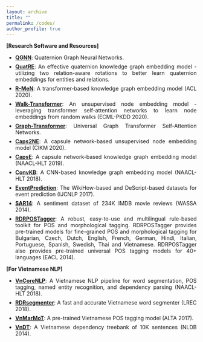 ```yaml
---
layout: archive
title: ""
permalink: /codes/
author_profile: true
---
```


<span style="margin-top:0.5em;margin-bottom:0.5em;text-align:justify"> <b>[Research Software and Resources]</b> </span>


<ul>
 
<li style="margin-top:0.5em;text-align:justify">
 <a href="https://github.com/daiquocnguyen/QGNN" target="_blank"><b>QGNN</b></a>: Quaternion Graph Neural Networks.
</li>

<li style="margin-top:0.5em;text-align:justify">
 <a href="https://github.com/daiquocnguyen/QuatRE" target="_blank"><b>QuatRE</b></a>: An effective quaternion knowledge graph embedding model - utilizing two relation-aware rotations to better learn quaternion embeddings for entities and relations.
</li>


<li style="margin-top:0.5em;text-align:justify">
 <a href="https://github.com/daiquocnguyen/R-MeN" target="_blank"><b>R-MeN</b></a>: A transformer-based knowledge graph embedding model (ACL 2020).
</li>

<li style="margin-top:0.5em;text-align:justify">
 <a href="https://github.com/daiquocnguyen/Walk-Transformer" target="_blank"><b>Walk-Transformer</b></a>: An unsupervised node embedding model - leveraging transformer self-attention networks to learn node embeddings from random walks (ECML-PKDD 2020).
</li>
 
<li style="margin-top:0.5em;text-align:justify">
 <a href="https://github.com/daiquocnguyen/Graph-Transformer" target="_blank"><b>Graph-Transformer</b></a>: Universal Graph Transformer Self-Attention Networks.
</li>

<li style="margin-top:0.5em;text-align:justify">
 <a href="https://github.com/daiquocnguyen/Caps2NE" target="_blank"><b>Caps2NE</b></a>: A capsule network-based unsupervised node embedding model (CIKM 2020).
</li>
 
<li style="margin-top:0.5em;text-align:justify">
 <a href="https://github.com/daiquocnguyen/CapsE" target="_blank"><b>CapsE</b></a>: A capsule network-based knowledge graph embedding model (NAACL-HLT 2019).
</li>

<li style="margin-top:0.5em;text-align:justify">
 <a href="https://github.com/daiquocnguyen/ConvKB" target="_blank"><b>ConvKB</b></a>: A CNN-based knowledge graph embedding model (NAACL-HLT 2018).
</li>

<li style="margin-top:0.5em;text-align:justify">
 <a href="https://github.com/daiquocnguyen/EventPrediction" target="_blank"><b>EventPrediction</b></a>: The WikiHow-based and DeScript-based datasets for event prediction (IJCNLP 2017).
</li>

<li style="margin-top:0.5em;text-align:justify">
 <a href="https://github.com/daiquocnguyen/SAR14" target="_blank"><b>SAR14</b></a>: A sentiment dataset of 234K IMDB movie reviews (WASSA 2014).
</li>

<li style="margin-top:0.5em;text-align:justify">
 <a href="https://github.com/datquocnguyen/RDRPOSTagger" target="_blank"><b>RDRPOSTagger</b></a>: A robust, easy-to-use and multilingual rule-based toolkit for POS and morphological tagging. RDRPOSTagger provides pre-trained models for fine-grained POS and morphological tagging for Bulgarian, Czech, Dutch, English, French, German, Hindi, Italian, Portuguese, Spanish, Swedish, Thai and Vietnamese. RDRPOSTagger also provides pre-trained universal POS tagging models for 40+ languages (EACL 2014).
</li>

  
</ul>

<span style="margin-top:0.5em;margin-bottom:0.5em;text-align:justify"> <b>[For Vietnamese NLP]</b> </span>

<ul>

<li style="margin-top:0.5em;text-align:justify">
 <a href="https://github.com/vncorenlp/VnCoreNLP" target="_blank"><b>VnCoreNLP</b></a>: A Vietnamese NLP pipeline for word segmentation, POS tagging, named entity recognition, and dependency parsing (NAACL-HLT 2018).
</li>

<li style="margin-top:0.5em;text-align:justify">
 <a href="https://github.com/datquocnguyen/RDRsegmenter" target="_blank"><b>RDRsegmenter</b></a>: A fast and accurate Vietnamese word segmenter (LREC 2018).
</li>

<li style="margin-top:0.5em;text-align:justify">
 <a href="https://github.com/datquocnguyen/VnMarMoT" target="_blank"><b>VnMarMoT</b></a>: A pre-trained Vietnamese POS tagging model (ALTA 2017).
</li>

<li style="margin-top:0.5em;text-align:justify">
 <a href="http://vndp.sourceforge.net/" target="_blank"><b>VnDT</b></a>: A Vietnamese dependency treebank of 10K sentences (NLDB 2014).
</li>


</ul>



